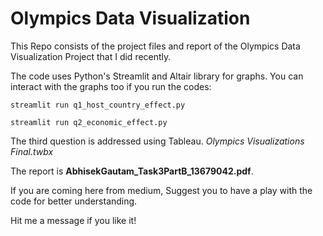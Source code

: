 # Olympics Data Visualization
This Repo consists of the project files and report of the Olympics Data Visualization Project that I did recently.

The code uses Python's Streamlit and Altair library for graphs. You can interact with the graphs too if you run the codes:

```streamlit run q1_host_country_effect.py```

```streamlit run q2_economic_effect.py```

The third question is addressed using Tableau. *Olympics Visualizations Final.twbx*

The report is **AbhisekGautam_Task3PartB_13679042.pdf**.

If you are coming here from medium, Suggest you to have a play with the code for better understanding.

Hit me a message if you like it!

